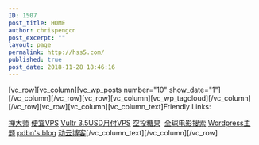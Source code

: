 ```yaml
---
ID: 1507
post_title: HOME
author: chrispengcn
post_excerpt: ""
layout: page
permalink: http://hss5.com/
published: true
post_date: 2018-11-28 18:46:16
---
```

[vc_row][vc_column][vc_wp_posts number="10" show_date="1"][/vc_column][/vc_row][vc_row][vc_column][vc_wp_tagcloud][/vc_column][/vc_row][vc_row][vc_column][vc_column_text]Friendly Links:

<a href="https://www.zendashi.com">禅大师</a>&nbsp;<a href="https://m.do.co/c/3b013a1ebf2a">便宜VPS</a>&nbsp;<a href="https://www.vultr.com/?ref=7421277">Vultr 3.5USD月付VPS</a>&nbsp;<a href="http://www.ltk100.com/">空投糖果</a>&nbsp;
<a href="http://ssx8.com/">全球电影搜索</a>&nbsp;<a href="https://wpmore.cn/">Wordpress主题</a>&nbsp;<a href="https://pdbn.top/">pdbn's blog</a>&nbsp;<a href="http://www.7itc.cn/">动云博客</a>[/vc_column_text][/vc_column][/vc_row]